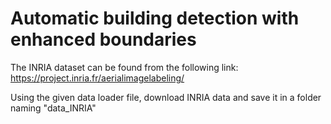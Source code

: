 # Automatic building detection with enhanced boundaries

The INRIA dataset can be found from the following link:
https://project.inria.fr/aerialimagelabeling/

Using the given data loader file, download INRIA data and save it in a folder naming "data_INRIA"
